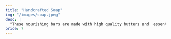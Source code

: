 ```yaml
---
title: "Handcrafted Soap"
img: "/images/soap.jpeg"
desc: |
  "These nourishing bars are made with high quality butters and  essential oils. The oils chosen for each delightful smelling bar creates the perfect moisturizing bar with a great lather. The essential oil blend of peppermint and lavender refresh, relax, and rejuvenate."
price: 7
---
```

